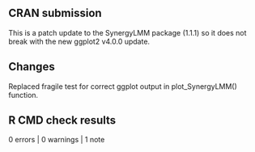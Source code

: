 ## CRAN submission

This is a patch update to the SynergyLMM package (1.1.1) so it does not break with the new ggplot2 v4.0.0 update.

## Changes

Replaced fragile test for correct ggplot output in plot_SynergyLMM() function.

## R CMD check results

0 errors | 0 warnings | 1 note
